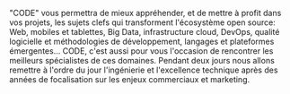 "CODE" vous permettra de mieux appréhender, et de mettre à profit dans vos projets, les sujets clefs qui transforment l'écosystème open source: Web, mobiles et tablettes, Big Data, infrastructure cloud, DevOps, qualité logicielle et méthodologies de développement, langages et plateformes émergentes... CODE, c'est aussi pour vous l'occasion de rencontrer les meilleurs spécialistes de ces domaines. Pendant deux jours nous allons remettre à l'ordre du jour l'ingénierie et l'excellence technique après des années de focalisation sur les enjeux commerciaux et marketing.